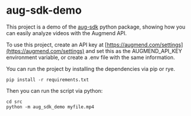 # aug-sdk-demo

This project is a demo of the [aug-sdk](https://github.com/AugmendTech/aug-sdk) python package, showing how you can easily analyze videos with the Augmend API.

To use this project, create an API key at [https://augmend.com/settings](https://augmend.com/settings) and set this as the AUGMEND_API_KEY environment variable, or create a .env file with the same information.

You can run the project by installing the dependencies via pip or rye.

```
pip install -r requirements.txt
```

Then you can run the script via python:

```
cd src
python -m aug_sdk_demo myfile.mp4
```